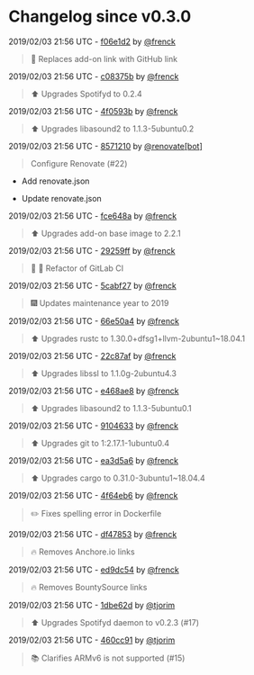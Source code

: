 # Changelog since v0.3.0

2019/02/03 21:56 UTC - [f06e1d2](https://github.com/hassio-addons/addon-spotify-connect/commit/f06e1d2af0218d65f5fd7083b90d579910a1975e) by [@frenck](https://github.com/frenck)
> :tractor: Replaces add-on link with GitHub link 

2019/02/03 21:56 UTC - [c08375b](https://github.com/hassio-addons/addon-spotify-connect/commit/c08375bf6d1de27907f6270d10f98983e34cd46c) by [@frenck](https://github.com/frenck)
> :arrow_up: Upgrades Spotifyd to 0.2.4 

2019/02/03 21:56 UTC - [4f0593b](https://github.com/hassio-addons/addon-spotify-connect/commit/4f0593bd7309be3ff7214334bb3601c3b91b3a3d) by [@frenck](https://github.com/frenck)
> :arrow_up: Upgrades libasound2 to 1.1.3-5ubuntu0.2 

2019/02/03 21:56 UTC - [8571210](https://github.com/hassio-addons/addon-spotify-connect/commit/857121070d5881dca479a603e018c34ea4bc6f7d) by [@renovate[bot]](https://github.com/apps/renovate)
> Configure Renovate (#22)

* Add renovate.json

* Update renovate.json 

2019/02/03 21:56 UTC - [fce648a](https://github.com/hassio-addons/addon-spotify-connect/commit/fce648a7ba063fddddb44061d7f8a1bbce231cf4) by [@frenck](https://github.com/frenck)
> :arrow_up: Upgrades add-on base image to 2.2.1 

2019/02/03 21:56 UTC - [29259ff](https://github.com/hassio-addons/addon-spotify-connect/commit/29259ff6402eb3708640570065804d8e9087df0b) by [@frenck](https://github.com/frenck)
> :tractor: :rocket: Refactor of GitLab CI 

2019/02/03 21:56 UTC - [5cabf27](https://github.com/hassio-addons/addon-spotify-connect/commit/5cabf27f2cfeb0f390356c08b5cfbfe7d68c0a5a) by [@frenck](https://github.com/frenck)
> :fireworks: Updates maintenance year to 2019 

2019/02/03 21:56 UTC - [66e50a4](https://github.com/hassio-addons/addon-spotify-connect/commit/66e50a4f001746143d89485ca7128d8422b419b8) by [@frenck](https://github.com/frenck)
> :arrow_up: Upgrades rustc to 1.30.0+dfsg1+llvm-2ubuntu1~18.04.1 

2019/02/03 21:56 UTC - [22c87af](https://github.com/hassio-addons/addon-spotify-connect/commit/22c87af2211aab3eb2d3d0296b79165c53585d6c) by [@frenck](https://github.com/frenck)
> :arrow_up: Upgrades libssl to 1.1.0g-2ubuntu4.3 

2019/02/03 21:56 UTC - [e468ae8](https://github.com/hassio-addons/addon-spotify-connect/commit/e468ae844459db571c48894560ddac93fa966c34) by [@frenck](https://github.com/frenck)
> :arrow_up: Upgrades libasound2 to 1.1.3-5ubuntu0.1 

2019/02/03 21:56 UTC - [9104633](https://github.com/hassio-addons/addon-spotify-connect/commit/91046333fa3170437143a436e7aa0748d5fdac7b) by [@frenck](https://github.com/frenck)
> :arrow_up: Upgrades git to 1:2.17.1-1ubuntu0.4 

2019/02/03 21:56 UTC - [ea3d5a6](https://github.com/hassio-addons/addon-spotify-connect/commit/ea3d5a6c8ddcd506bd0ec2cf6f90f668c2ff60dc) by [@frenck](https://github.com/frenck)
> :arrow_up: Upgrades cargo to 0.31.0-3ubuntu1~18.04.4 

2019/02/03 21:56 UTC - [4f64eb6](https://github.com/hassio-addons/addon-spotify-connect/commit/4f64eb685e8373fbb6a7255e80d5a7a84bace9d4) by [@frenck](https://github.com/frenck)
> :pencil2: Fixes spelling error in Dockerfile 

2019/02/03 21:56 UTC - [df47853](https://github.com/hassio-addons/addon-spotify-connect/commit/df4785307ea6595da8b7c55330a931f3c3523879) by [@frenck](https://github.com/frenck)
> :fire: Removes Anchore.io links 

2019/02/03 21:56 UTC - [ed9dc54](https://github.com/hassio-addons/addon-spotify-connect/commit/ed9dc543db0c56fee4e0de14a3c86643b9ede5b3) by [@frenck](https://github.com/frenck)
> :fire: Removes BountySource links 

2019/02/03 21:56 UTC - [1dbe62d](https://github.com/hassio-addons/addon-spotify-connect/commit/1dbe62d36c4ff7dd539f28b0878fe5d32a79c0ef) by [@tjorim](https://github.com/tjorim)
> ⬆️ Upgrades Spotifyd daemon to v0.2.3 (#17) 

2019/02/03 21:56 UTC - [460cc91](https://github.com/hassio-addons/addon-spotify-connect/commit/460cc91bd2dec8d4a455696d5e03c216cdc1cc73) by [@tjorim](https://github.com/tjorim)
> :books: Clarifies ARMv6 is not supported (#15) 

